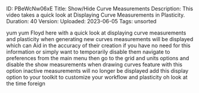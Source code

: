 ID: PBeWcNw06xE
Title: Show/Hide Curve Measurements
Description: This video takes a quick look at Displaying Curve Measurements in Plasticity.
Duration: 40
Version: 
Uploaded: 2023-06-05
Tags: unsorted

yum yum Floyd here with a quick look at
displaying curve measurements and
plasticity when generating new curves
measurements will be displayed which can
Aid in the accuracy of their creation if
you have no need for this information or
simply want to temporarily disable them
navigate to preferences from the main
menu then go to the grid and units
options and disable the show
measurements when drawing curves feature
with this option inactive measurements
will no longer be displayed add this
display option to your toolkit to
customize your workflow and plasticity
oh look at the time
foreign
